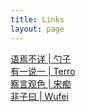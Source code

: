 ```yaml
---
title: Links
layout: page
---
```


[语焉不详 | 勺子](http://scoopguo.com)  
[有一说一 | Terro](http://dangfan.me)  
[察言观色 | 宋痴](http://brave.huozhe.info)  
[非子曰 | Wufei](http://wufei.me/)